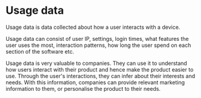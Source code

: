 # Usage data

Usage data is data collected about how a user interacts with a device.

Usage data can consist of user IP, settings, login times, what features the user uses the most, interaction patterns, how long the user spend on each section of the software etc.

Usage data is very valuable to companies. They can use it to understand how users interact with their product and hence make the product easier to use. Through the user's interactions, they can infer about their interests and needs. With this information, companies can provide relevant marketing information to them, or personalise the product to their needs.